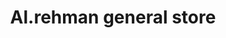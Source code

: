 ---
title: "Al.rehman general store"
url: /karachi/al-rehman-general-store-v5m5-qm6-green-town-asifabad-green-town-shah-faisal-colony-shah-faisal-town/
shop: general
---